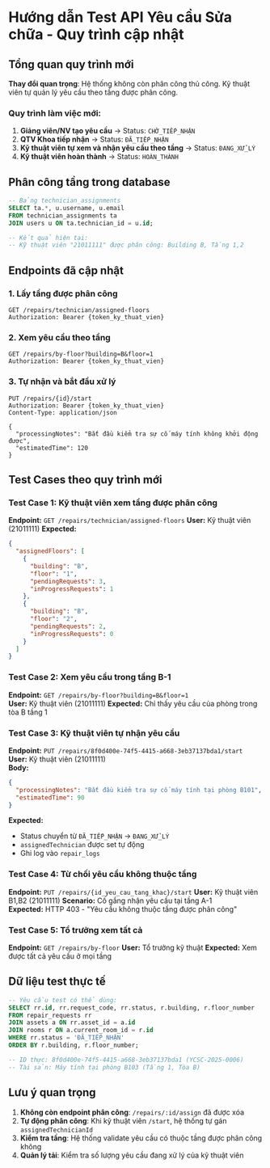 # Hướng dẫn Test API Yêu cầu Sửa chữa - Quy trình cập nhật

## Tổng quan quy trình mới

**Thay đổi quan trọng**: Hệ thống không còn phân công thủ công. Kỹ thuật viên tự quản lý yêu cầu theo tầng được phân công.

### Quy trình làm việc mới:

1. **Giảng viên/NV tạo yêu cầu** → Status: `CHỜ_TIẾP_NHẬN`
2. **QTV Khoa tiếp nhận** → Status: `ĐÃ_TIẾP_NHẬN`
3. **Kỹ thuật viên tự xem và nhận yêu cầu theo tầng** → Status: `ĐANG_XỬ_LÝ`
4. **Kỹ thuật viên hoàn thành** → Status: `HOÀN_THÀNH`

## Phân công tầng trong database

```sql
-- Bảng technician_assignments
SELECT ta.*, u.username, u.email
FROM technician_assignments ta
JOIN users u ON ta.technician_id = u.id;

-- Kết quả hiện tại:
-- Kỹ thuật viên "21011111" được phân công: Building B, Tầng 1,2
```

## Endpoints đã cập nhật

### 1. Lấy tầng được phân công

```http
GET /repairs/technician/assigned-floors
Authorization: Bearer {token_ky_thuat_vien}
```

### 2. Xem yêu cầu theo tầng

```http
GET /repairs/by-floor?building=B&floor=1
Authorization: Bearer {token_ky_thuat_vien}
```

### 3. Tự nhận và bắt đầu xử lý

```http
PUT /repairs/{id}/start
Authorization: Bearer {token_ky_thuat_vien}
Content-Type: application/json

{
  "processingNotes": "Bắt đầu kiểm tra sự cố máy tính không khởi động được",
  "estimatedTime": 120
}
```

## Test Cases theo quy trình mới

### Test Case 1: Kỹ thuật viên xem tầng được phân công

**Endpoint:** `GET /repairs/technician/assigned-floors`
**User:** Kỹ thuật viên (21011111)
**Expected:**

```json
{
  "assignedFloors": [
    {
      "building": "B",
      "floor": "1",
      "pendingRequests": 3,
      "inProgressRequests": 1
    },
    {
      "building": "B",
      "floor": "2",
      "pendingRequests": 2,
      "inProgressRequests": 0
    }
  ]
}
```

### Test Case 2: Xem yêu cầu trong tầng B-1

**Endpoint:** `GET /repairs/by-floor?building=B&floor=1`  
**User:** Kỹ thuật viên (21011111)
**Expected:** Chỉ thấy yêu cầu của phòng trong tòa B tầng 1

### Test Case 3: Kỹ thuật viên tự nhận yêu cầu

**Endpoint:** `PUT /repairs/8f0d400e-74f5-4415-a668-3eb37137bda1/start`
**User:** Kỹ thuật viên (21011111)  
**Body:**

```json
{
  "processingNotes": "Bắt đầu kiểm tra sự cố máy tính tại phòng B101",
  "estimatedTime": 90
}
```

**Expected:**

- Status chuyển từ `ĐÃ_TIẾP_NHẬN` → `ĐANG_XỬ_LÝ`
- `assignedTechnician` được set tự động
- Ghi log vào `repair_logs`

### Test Case 4: Từ chối yêu cầu không thuộc tầng

**Endpoint:** `PUT /repairs/{id_yeu_cau_tang_khac}/start`
**User:** Kỹ thuật viên B1,B2 (21011111)
**Scenario:** Cố gắng nhận yêu cầu tại tầng A-1  
**Expected:** HTTP 403 - "Yêu cầu không thuộc tầng được phân công"

### Test Case 5: Tổ trưởng xem tất cả

**Endpoint:** `GET /repairs/by-floor`
**User:** Tổ trưởng kỹ thuật
**Expected:** Xem được tất cả yêu cầu ở mọi tầng

## Dữ liệu test thực tế

```sql
-- Yêu cầu test có thể dùng:
SELECT rr.id, rr.request_code, rr.status, r.building, r.floor_number
FROM repair_requests rr
JOIN assets a ON rr.asset_id = a.id
JOIN rooms r ON a.current_room_id = r.id
WHERE rr.status = 'ĐÃ_TIẾP_NHẬN'
ORDER BY r.building, r.floor_number;

-- ID thực: 8f0d400e-74f5-4415-a668-3eb37137bda1 (YCSC-2025-0006)
-- Tài sản: Máy tính tại phòng B103 (Tầng 1, Tòa B)
```

## Lưu ý quan trọng

1. **Không còn endpoint phân công**: `/repairs/:id/assign` đã được xóa
2. **Tự động phân công**: Khi kỹ thuật viên `/start`, hệ thống tự gán `assignedTechnicianId`
3. **Kiểm tra tầng**: Hệ thống validate yêu cầu có thuộc tầng được phân công không
4. **Quản lý tải**: Kiểm tra số lượng yêu cầu đang xử lý của kỹ thuật viên
